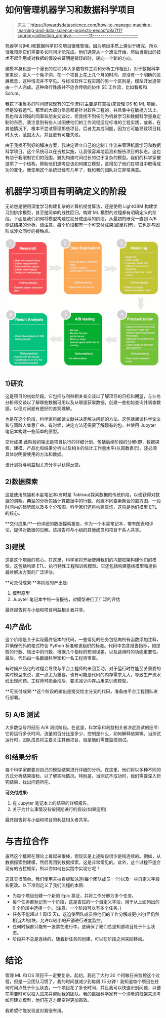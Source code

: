 # 如何管理机器学习和数据科学项目

> 原文：<https://towardsdatascience.com/how-to-manage-machine-learning-and-data-science-projects-eecacfc8a7f1?source=collection_archive---------11----------------------->

机器学习(ML)和数据科学(DS)项目很难管理。因为项目本质上类似于研究，所以很难预测它们需要多长时间才能完成。他们通常从一个想法开始，然后当提出的技术不起作用或对数据的假设被证明是错误的时，转向一个新的方向。

建模本身也是一个漫长的过程(与大多数软件工程和分析工作相比)，对于数据科学家来说，进入一个兔子洞，在一个项目上花上几个月的时间，却没有一个明确的进展概念，这种情况并不罕见。与标准软件工程实践的另一个区别是，模型开发通常由一个人完成。这种串行性质并不适合传统的协作 SE 工作流，比如看板和 Scrum。

我花了相当多的时间研究现有的工作流程(主要是在吉拉)来管理 DS 和 ML 项目，但是没有运气。那里的大部分信息都是针对软件工程的，并且集中在敏捷方法上。我也和该领域的同事和朋友交谈过，但我找不到任何为机器学习和数据科学量身定制的东西。我注意到有些人试图使他们的工作流程适应标准的工程实践，或者，在其他情况下，根本不尝试管理那些项目。后者尤其成问题，因为它可能导致项目耗时太长，范围太大，并且更有可能失败。

由于我找不到好的解决方案，我决定建立自己的定制工作流来管理机器学习和数据科学项目。这个系统可以在吉拉实施，让我很容易地监测和报告项目的状态。这也有助于我限制它们的范围，避免构建时间过长的过于复杂的模型。我们的科学家被提供了一个结构，帮助他们思考应该如何建立模型，这增加了他们在项目中取得成功的变化。我使用这个系统已经有几年了，我和我的团队对它非常满意。

# 机器学习项目有明确定义的阶段

无论您是使用深度学习构建复杂的计算机视觉算法，还是使用 LightGBM 构建学习到排序模型，甚至是简单的线性回归，构建 ML 模型的过程都有明确定义的阶段。下面是我们如何将模型构建过程分成连续的阶段，从最初的研究一直到 A/B 测试结果的分析。请注意，每个阶段都有一个可交付成果(或里程碑)，它也是与团队或涉众同步的接触点。

![](img/3be72a388ee0dcfb2f38a22548accd89.png)

## 1)研究

这是项目的初始阶段。它包括与利益相关者交谈以了解项目的目标和期望，与业务分析师交谈以了解哪些数据可用以及从哪里获取数据，创建一些初始查询并调查数据，以便对问题有更好的直观理解。

也是在这个阶段，科学家将阅读文献并决定解决问题的方法。这包括阅读科学论文和与同龄人集思广益。有时候，决定方法还需要了解现有的包，并使用 Jupyter 笔记本构建一些简单的原型。

交付成果:此阶段的输出是项目执行的详细计划，包括后续阶段的分解(即，数据探索、建模、产品化和结果分析)以及相关的估计工作量水平(以周数表示)。还必须具体说明要使用的方法和数据。

该计划将与利益相关方分享以获得反馈。

## 2)数据探索

这是使用熊猫和木星笔记本(有时是 Tableau)探索数据的传统阶段，以便获得对数据的洞察。典型的分析包括计算数据中的行数、创建不同要素聚合的直方图、一段时间内的趋势图以及多个分布图。科学家们还将构建查询，这将是他们模型 ETL 的核心。

**交付成果:**一份详细的数据探索报告，作为一个木星笔记本，带有图表和评论，提供对数据的见解。该报告将与小组的其他成员和项目干系人共享。

## 3)建模

这是这个项目的核心。在这里，科学家将开始使用我们的内部框架构建他们的模型。这包括构建 ETL、执行特性工程和训练模型。它还包括构建基线模型和提供最终解决方案的广泛评估。

**可交付成果:**本阶段的产出是:

1.  模型原型
2.  Jupyter 笔记本中的一份报告，对模型进行了广泛的评估

最终报告将与小组和项目利益相关者共享。

## 4)产品化

这个阶段是关于实现最终版本的代码。一些常见的任务包括向所有函数添加注释，并确保代码的格式符合 Python 标准和该组织的标准。代码中包含报告指标，如提取的行数、输出中的行数、根据几个指标的预测误差，以及适用时的功能重要性。最后，代码由一名数据科学家和一名工程师审查。

有时候产品化的过程会导致与平台工程师的来回互动。对于运行时性能至关重要的实时模型来说，这一点尤为重要。也有可能是代码的内存需求太大，导致生产流水线出现问题。工程师可能会推后，要求减少内存占用来训练模型。

**可交付成果:**这个阶段的输出是提交给主分支的代码，准备由平台工程团队进行部署。

## 5) A/B 测试

大多数型号将经历 A/B 测试阶段。在这里，科学家和利益相关者决定测试的细节:它将运行多长时间，流量的百分比是多少，控制是什么，如何解释结果等。当测试运行时，团队成员将主要关注其他项目，但是他们需要监控测试。

## 6)结果分析

每个科学家都要对自己的模型结果进行详细的分析。在这里，他们将以多种不同的方式分析结果指标，以了解实际情况。特别是，当测试不成功时，我们需要深入研究结果，找出问题所在。

**可交付成果:**

1.  在 Jupyter 笔记本上的结果的详细报告。
2.  关于为什么事情没有按预期进行的假设(如果适用)

最终报告将与小组和项目的利益相关者共享。

# 与吉拉合作

虽然这个框架在理论上看起来很棒，但现实是上述阶段很少是纯连续的。例如，从数据探索到建模，然后再回到数据探索，这是非常常见的。此外，这个过程不适合现有的吉拉框架，所以你如何在实践中实现它呢？

这其实很简单。我们使用吉拉看板和泳道(每个团队成员一个)以及一些自定义字段和更改。以下准则定义了我们流程的本质:

*   为每个项目创建一个新的 Epic 票证，并将工作分解为多个任务。
*   每个任务都标记有一个阶段，这是吉拉的一个自定义字段，用于从上面列出的 6 个阶段中选择一个。(注意，一个阶段可以有多个任务。)
*   任务不能超过 1 周(5 天)。这迫使团队成员将他们的工作分解成更小的(但仍然相当大的)块，允许以较小的开销进行进度监控。
*   任何时候都只能有一张票在进行中。这确保了我们总是知道项目处于什么状态。
*   阶段并不总是连续的，随着新任务的创建，可以在阶段之间来回移动。

# 结论

管理 ML 和 DS 项目不一定要复杂。起初，我花了大约 30 个阿敏日来监控这个过程，但是一旦团队习惯了，我的时间就减少到每周 15 分钟！我知道每个项目在任何时间点处于什么状态，一个项目花了多长时间，并且我可以快速识别问题，以便在需要时可以投入进来并帮助我的团队。我的数据科学家有一个清晰的框架来思考如何建立模型，他们在这方面变得更加高效。

我希望你能发现这对我很有用。